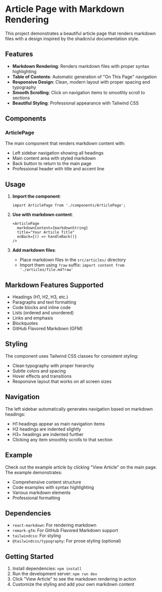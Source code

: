 # Article Page with Markdown Rendering

This project demonstrates a beautiful article page that renders markdown files with a design inspired by the shadcn/ui documentation style.

## Features

- **Markdown Rendering**: Renders markdown files with proper syntax highlighting
- **Table of Contents**: Automatic generation of "On This Page" navigation
- **Responsive Design**: Clean, modern layout with proper spacing and typography
- **Smooth Scrolling**: Click on navigation items to smoothly scroll to sections
- **Beautiful Styling**: Professional appearance with Tailwind CSS

## Components

### ArticlePage

The main component that renders markdown content with:

- Left sidebar navigation showing all headings
- Main content area with styled markdown
- Back button to return to the main page
- Professional header with title and accent line

## Usage

1. **Import the component**:
   ```tsx
   import ArticlePage from './components/ArticlePage';
   ```

2. **Use with markdown content**:
   ```tsx
   <ArticlePage 
     markdownContent={markdownString} 
     title="Your Article Title"
     onBack={() => handleBack()}
   />
   ```

3. **Add markdown files**:
   - Place markdown files in the `src/articles/` directory
   - Import them using `?raw` suffix: `import content from './articles/file.md?raw'`

## Markdown Features Supported

- Headings (H1, H2, H3, etc.)
- Paragraphs and text formatting
- Code blocks and inline code
- Lists (ordered and unordered)
- Links and emphasis
- Blockquotes
- GitHub Flavored Markdown (GFM)

## Styling

The component uses Tailwind CSS classes for consistent styling:

- Clean typography with proper hierarchy
- Subtle colors and spacing
- Hover effects and transitions
- Responsive layout that works on all screen sizes

## Navigation

The left sidebar automatically generates navigation based on markdown headings:

- H1 headings appear as main navigation items
- H2 headings are indented slightly
- H3+ headings are indented further
- Clicking any item smoothly scrolls to that section

## Example

Check out the example article by clicking "View Article" on the main page. The example demonstrates:

- Comprehensive content structure
- Code examples with syntax highlighting
- Various markdown elements
- Professional formatting

## Dependencies

- `react-markdown`: For rendering markdown
- `remark-gfm`: For GitHub Flavored Markdown support
- `tailwindcss`: For styling
- `@tailwindcss/typography`: For prose styling (optional)

## Getting Started

1. Install dependencies: `npm install`
2. Run the development server: `npm run dev`
3. Click "View Article" to see the markdown rendering in action
4. Customize the styling and add your own markdown content
